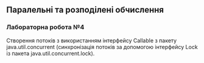 ## Паралельні та розподілені обчислення
### Лабораторна робота №4
Створення потоків з використанням інтерфейсу Callable з пакету java.util.concurrent (синхронізація потоків за допомогою інтерфейсу Lock із пакета java.util.concurrent.lock).
